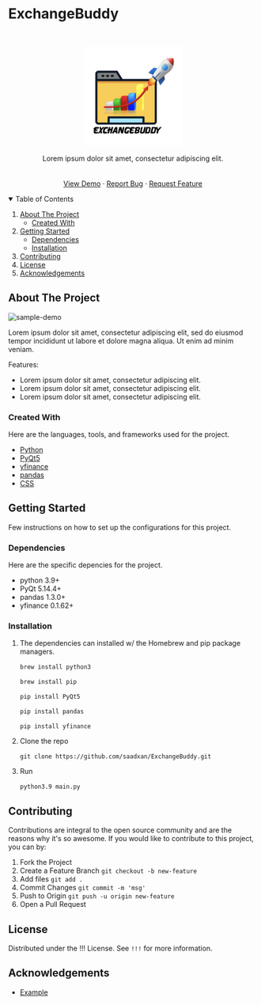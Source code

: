 # ExchangeBuddy



<!-- PROJECT LOGO -->
<br />
<p align="center">
  <a href="https://github.com/saadxan/ExchangeBuddy/">
    <img src="logo.png" alt="Logo" width="200" height="200">
  </a>
  <p align="center">
    Lorem ipsum dolor sit amet, consectetur adipiscing elit.
    <br />
    <a href="https://github.com/saadxan/ExchangeBuddy/README.md">
    <br />
    <br />
    <a href="https://github.com/saadxan/ExchangeBuddy/README.md">View Demo</a>
    ·
    <a href="https://github.com/saadxan/ExchangeBuddy/issues">Report Bug</a>
    ·
    <a href="https://github.com/saadxan/ExchangeBuddy/issues">Request Feature</a>
  </p>
</p>



<!-- TABLE OF CONTENTS -->
<details open="open">
  <summary>Table of Contents</summary>
  <ol>
    <li>
      <a href="#about-the-project">About The Project</a>
      <ul>
        <li><a href="#created-with">Created With</a></li>
      </ul>
    </li>
    <li>
      <a href="#getting-started">Getting Started</a>
      <ul>
        <li><a href="#dependencies">Dependencies</a></li>
        <li><a href="#installation">Installation</a></li>
      </ul>
    </li>
    <li><a href="#contributing">Contributing</a></li>
    <li><a href="#license">License</a></li>
    <li><a href="#acknowledgements">Acknowledgements</a></li>
  </ol>
</details>



<!-- ABOUT THE PROJECT -->
## About The Project

<img src="sample.png" alt="sample-demo" width="640" height="360">

Lorem ipsum dolor sit amet, consectetur adipiscing elit, sed do eiusmod tempor incididunt ut labore et dolore magna aliqua. Ut enim ad minim veniam. 

Features:
* Lorem ipsum dolor sit amet, consectetur adipiscing elit.
* Lorem ipsum dolor sit amet, consectetur adipiscing elit.
* Lorem ipsum dolor sit amet, consectetur adipiscing elit.



### Created With

Here are the languages, tools, and frameworks used for the project.
* [Python](https://www.python.org/)
* [PyQt5](https://pypi.org/project/PyQt5/)
* [yfinance](https://finance.yahoo.com/)
* [pandas](https://pandas.pydata.org/)
* [CSS](https://www.w3.org/CSS/)



<!-- GETTING STARTED -->
## Getting Started

Few instructions on how to set up the configurations for this project.

### Dependencies

Here are the specific depencies for the project.

- python 3.9+
- PyQt 5.14.4+
- pandas 1.3.0+
- yfinance 0.1.62+

### Installation

1. The dependencies can installed w/ the Homebrew and pip package managers.
   ```
   brew install python3
   ```
   ```
   brew install pip
   ```
   ```
   pip install PyQt5
   ```
   ```
   pip install pandas
   ```
   ```
   pip install yfinance
   ```
2. Clone the repo
   ```
   git clone https://github.com/saadxan/ExchangeBuddy.git
   ```
3. Run
   ```
   python3.9 main.py
   ```



<!-- CONTRIBUTING -->
## Contributing

Contributions are integral to the open source community and are the reasons why it's so awesome. If you would like to contribute to this project, you can by: 

1. Fork the Project
2. Create a Feature Branch `git checkout -b new-feature`
3. Add files `git add .`
4. Commit Changes `git commit -m 'msg'`
5. Push to Origin `git push -u origin new-feature`
6. Open a Pull Request



<!-- LICENSE -->
## License

Distributed under the !!! License. See `!!!` for more information.



<!-- ACKNOWLEDGEMENTS -->
## Acknowledgements

* [Example](https://www.example.com)
